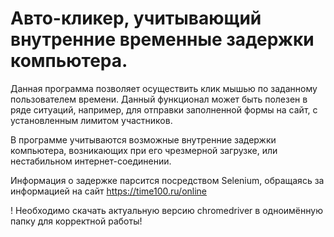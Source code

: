 # Авто-кликер, учитывающий внутренние временные задержки компьютера.

Данная программа позволяет осуществить клик мышью по заданному пользователем времени. Данный функционал может быть полезен в ряде ситуаций, например, для отправки заполненной формы на сайт, с установленным лимитом участников.

В программе учитываются возможные внутренние задержки компьютера, возникающих при его чрезмерной загрузке, или нестабильном интернет-соединении.

Информация о задержке парсится посредством Selenium, обращаясь за информацией на сайт https://time100.ru/online


! Необходимо скачать актуальную версию chromedriver в одноимённую папку для корректной работы!